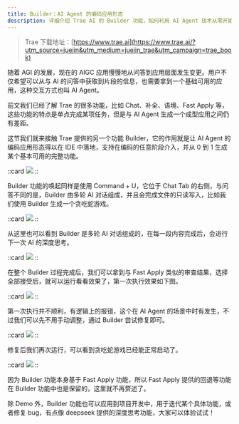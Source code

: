 ```yaml
---
title: Builder：AI Agent 的编码应用形态
description: 详细介绍 Trae AI 的 Builder 功能，如何利用 AI Agent 技术从零开始构建完整的应用功能，实现代码自动化生成。
---
```


> Trae 下载地址：[https://www.trae.ai](https://www.trae.ai/?utm_source=juejin&utm_medium=juejin_trae&utm_campaign=trae_book)

随着 AGI 的发展，现在的 AIGC 应用慢慢地从问答到应用层面发生变更。用户不仅希望可以从与 AI 的问答中获取到片段的信息，也需要拿到一个基础可用的应用，这种交互方式也叫 AI Agent。

前文我们已经了解 Trae 的很多功能，比如 Chat、补全、语境、Fast Apply 等，这些功能的特点是单点完成某项任务，但是与 AI Agent 生成一个成型应用之间仍有差距。

这节我们就来接触 Trae 提供的另一个功能 Builder，它的作用就是让 AI Agent 的编码应用形态得以在 IDE 中落地，支持在编码的任意阶段介入，并从 0 到 1 生成某个基本可用的完整功能。

::card
![](https://p3-juejin.byteimg.com/tos-cn-i-k3u1fbpfcp/d61a560ecf1e4bcb9ad7235df99bf7c8~tplv-k3u1fbpfcp-jj-mark:0:0:0:0:q75.image#?w=796&h=1652&s=113143&e=png&b=191b20)
::

Builder 功能的唤起同样是使用 Command + U，它位于 Chat Tab 的右侧，与问答不同的是，Builder 由多轮 AI 对话组成，并且会完成文件的只读写入，比如我们使用 Builder 生成一个贪吃蛇游戏。

::card
![](https://p3-juejin.byteimg.com/tos-cn-i-k3u1fbpfcp/989f28ce044e4561ba3e6471c16824d6~tplv-k3u1fbpfcp-jj-mark:0:0:0:0:q75.image#?w=770&h=598&s=104911&e=png&b=191c21)
::

从这里也可以看到 Builder 是多轮 AI 对话组成的，在每一段内容完成后，会进行下一次 AI 的深度思考。

::card
![](https://p3-juejin.byteimg.com/tos-cn-i-k3u1fbpfcp/5f7718c80c2a4bbfa09511106e385b2b~tplv-k3u1fbpfcp-jj-mark:0:0:0:0:q75.image#?w=782&h=1390&s=324955&e=png&b=1b1e23)
::

在整个 Builder 过程完成后，我们可以拿到与 Fast Apply 类似的审查结果，选择全部接受后，就可以运行看看效果了，第一次执行效果如下图。

::card
![](https://p3-juejin.byteimg.com/tos-cn-i-k3u1fbpfcp/d0a03df54bd8430ead5669cdc2cc4e7a~tplv-k3u1fbpfcp-jj-mark:0:0:0:0:q75.image#?w=1970&h=1362&s=217317&e=png&b=f7f5f5)
::

第一次执行并不顺利，有逻辑上的报错，这个在 AI Agent 的场景中时有发生，不过我们可以先不用手动调整，通过 Builder 尝试修复即可。

::card
![](https://p3-juejin.byteimg.com/tos-cn-i-k3u1fbpfcp/101bbd62d5a34f48b4180bd848ea6de3~tplv-k3u1fbpfcp-jj-mark:0:0:0:0:q75.image#?w=764&h=1148&s=251048&e=png&b=1c1e24)
::

修复后我们再次运行，可以看到贪吃蛇游戏已经能正常启动了。

::card
![](https://p3-juejin.byteimg.com/tos-cn-i-k3u1fbpfcp/58363fb1eb304c8eb51b0bcc6e8be148~tplv-k3u1fbpfcp-jj-mark:0:0:0:0:q75.image#?w=1962&h=1522&s=250169&e=png&b=f4f0f0)
::

因为 Builder 功能本身基于 Fast Apply 功能，所以 Fast Apply 提供的回退等功能在 Builder 功能中也是保留的，这里就不再赘述了。

除 Demo 外，Builder 功能也可以应用到项目开发中，用于迭代某个具体功能，或者修复 bug，有点像 deepseek 提供的深度思考功能，大家可以体验试试！
